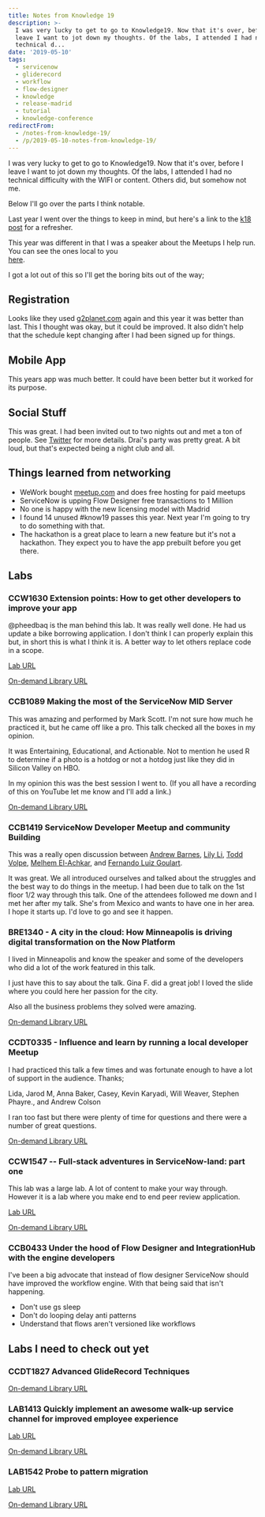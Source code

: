 ```yaml
---
title: Notes from Knowledge 19
description: >-
  I was very lucky to get to go to Knowledge19. Now that it's over, before I
  leave I want to jot down my thoughts. Of the labs, I attended I had no
  technical d...
date: '2019-05-10'
tags:
  - servicenow
  - gliderecord
  - workflow
  - flow-designer
  - knowledge
  - release-madrid
  - tutorial
  - knowledge-conference
redirectFrom:
  - /notes-from-knowledge-19/
  - /p/2019-05-10-notes-from-knowledge-19/
---
```


<!--StartFragment-->

I was very lucky to get to go to Knowledge19. Now that it's over, before I leave I want to jot down my thoughts. Of the labs, I attended I had no technical difficulty with the WIFI or content. Others did, but somehow not me.

Below I'll go over the parts I think notable.

Last year I went over the things to keep in mind, but here's a link to the [k18 post](https://jace.pro/k18) for a refresher.

This year was different in that I was a speaker about the Meetups I help run. You can see the ones local to you\
[here](https://www.meetup.com/pro/servicenowdevprogram/).

I got a lot out of this so I'll get the boring bits out of the way;

## Registration

Looks like they used [g2planet.com](http://g2planet.com/) again and this year it was better than last. This I thought was okay, but it could be improved. It also didn't help that the schedule kept changing after I had been signed up for things.

## Mobile App

This years app was much better. It could have been better but it worked for its purpose.

## Social Stuff

This was great. I had been invited out to two nights out and met a ton of people. See [Twitter](https://twitter.com/phxdev/status/1125984190359465985) for more details. Drai's party was pretty great. A bit loud, but that's expected being a night club and all.

## Things learned from networking

* WeWork bought [meetup.com](http://meetup.com/) and does free hosting for paid meetups
* ServiceNow is upping Flow Designer free transactions to 1 Million
* No one is happy with the new licensing model with Madrid
* I found 14 unused #know19 passes this year. Next year I'm going to try to do something with that.
* The hackathon is a great place to learn a new feature but it's not a hackathon. They expect you to have the app prebuilt before you get there.

## Labs

### CCW1630 Extension points: How to get other developers to improve your app

@pheedbaq is the man behind this lab. It was really well done. He had us update a bike borrowing application. I don't think I can properly explain this but, in short this is what I think it is. A better way to let others replace code in a scope.

[Lab URL](https://developer.servicenow.com/app.do#!/event/knowledge19/CCW1630)

[On-demand Library URL](https://community.servicenow.com/community?id=community_article&sys_id=5c66ef9cdb9d3b0422e0fb2439961903)

### CCB1089 Making the most of the ServiceNow MID Server

This was amazing and performed by Mark Scott. I'm not sure how much he practiced it, but he came off like a pro. This talk checked all the boxes in my opinion.

It was Entertaining, Educational, and Actionable. Not to mention he used R to determine if a photo is a hotdog or not a hotdog just like they did in Silicon Valley on HBO.

In my opinion this was the best session I went to. (If you all have a recording of this on YouTube let me know and I'll add a link.)

[On-demand Library URL](https://community.servicenow.com/community?id=community_article&sys_id=6246e75cdb9d3b0422e0fb2439961979)

### CCB1419 ServiceNow Developer Meetup and community Building

This was a really open discussion between [Andrew Barnes](https://www.meetup.com/RDU-ServiceNow-Developer-Meetup/members/215745765/profile/), [Lily Li](https://www.meetup.com/Orlando-ServiceNow-Developer-Meetup/members/212809016/profile), [Todd Volpe](https://www.meetup.com/South-Florida-ServiceNow-Developer-Meetup/members/189027559/profile/), [Melhem El-Achkar](https://www.meetup.com/Munchen-ServiceNow-Developer-Meetup/members/203263765/profile/), and [Fernando Luiz Goulart](https://www.meetup.com/Sao-Paulo-ServiceNow-Developer-Meetup/members/189217600/profile/).

It was great. We all introduced ourselves and talked about the struggles and the best way to do things in the meetup. I had been due to talk on the 1st floor 1/2 way through this talk. One of the attendees followed me down and I met her after my talk. She's from Mexico and wants to have one in her area. I hope it starts up. I'd love to go and see it happen.

### BRE1340 - A city in the cloud: How Minneapolis is driving digital transformation on the Now Platform

I lived in Minneapolis and know the speaker and some of the developers who did a lot of the work featured in this talk.

I just have this to say about the talk. Gina F. did a great job! I loved the slide where you could here her passion for the city.

Also all the business problems they solved were amazing.

[On-demand Library URL](https://community.servicenow.com/community?id=community_article&sys_id=4846235cdb9d3b0422e0fb24399619e2)

### CCDT0335 - Influence and learn by running a local developer Meetup

I had practiced this talk a few times and was fortunate enough to have a lot of support in the audience. Thanks;

Lida, Jarod M, Anna Baker, Casey, Kevin Karyadi, Will Weaver, Stephen Phayre., and Andrew Colson

I ran too fast but there were plenty of time for questions and there were a number of great questions.

[On-demand Library URL](https://community.servicenow.com/community?id=community_article&sys_id=d246a75cdb9d3b0422e0fb24399619a5)

### CCW1547 -- Full-stack adventures in ServiceNow-land: part one

This lab was a large lab. A lot of content to make your way through.\
However it is a lab where you make end to end peer review application.

[Lab URL](https://developer.servicenow.com/app.do#!/event/knowledge19/CCW1547)

[On-demand Library URL](https://community.servicenow.com/community?id=community_article&sys_id=b3462f5cdb9d3b0422e0fb2439961953)

### CCB0433 Under the hood of Flow Designer and IntegrationHub with the engine developers

I've been a big advocate that instead of flow designer ServiceNow should have improved the workflow engine. With that being said that isn't happening.

* Don't use gs sleep
* Don't do looping delay anti patterns
* Understand that flows aren't versioned like workflows

## Labs I need to check out yet

### CCDT1827 Advanced GlideRecord Techniques

[On-demand Library URL](https://community.servicenow.com/community?id=community_article&sys_id=7e66abdcdb9d3b0422e0fb243996190d)

### LAB1413 Quickly implement an awesome walk-up service channel for improved employee experience

[Lab URL](https://developer.servicenow.com/app.do#!/event/knowledge19/LAB1413)

[On-demand Library URL](https://community.servicenow.com/community?id=community_article&sys_id=b056639cdb9d3b0422e0fb243996193d)

### LAB1542 Probe to pattern migration

[Lab URL](https://developer.servicenow.com/app.do#!/event/knowledge19/LAB1542)

[On-demand Library URL](https://community.servicenow.com/community?id=community_article&sys_id=6866ef9cdb9d3b0422e0fb24399619c2)

<!--EndFragment-->